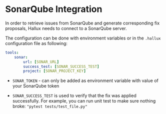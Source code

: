 # SonarQube Integration

In order to retrieve issues from SonarQube and generate corresponding fix proposals, Hallux needs to connect to a SonarQube server.

The configuration can be done with environment variables or in the `.hallux` configuration file as following:


```yaml
tools:
    sonar:
        url: [SONAR_URL]
        success_test: [SONAR_SUCCESS_TEST]
        project: [SONAR_PROJECT_KEY]
```

* `SONAR_TOKEN` - can only be added as environment variable with value of your SonarQube token


* `SONAR_SUCCESS_TEST` is used to verify that the fix was applied successfully. For example, you can run unit test to make sure nothing broke: `"pytest tests/test_file.py"`